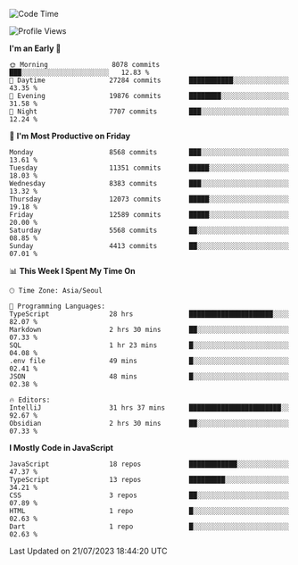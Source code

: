 <!--START_SECTION:waka-->
![Code Time](http://img.shields.io/badge/Code%20Time-5%2C215%20hrs%2053%20mins-blue)

![Profile Views](http://img.shields.io/badge/Profile%20Views-0-blue)

**I'm an Early 🐤** 

```text
🌞 Morning                8078 commits        ███░░░░░░░░░░░░░░░░░░░░░░   12.83 % 
🌆 Daytime                27284 commits       ███████████░░░░░░░░░░░░░░   43.35 % 
🌃 Evening                19876 commits       ████████░░░░░░░░░░░░░░░░░   31.58 % 
🌙 Night                  7707 commits        ███░░░░░░░░░░░░░░░░░░░░░░   12.24 % 
```
📅 **I'm Most Productive on Friday** 

```text
Monday                   8568 commits        ███░░░░░░░░░░░░░░░░░░░░░░   13.61 % 
Tuesday                  11351 commits       █████░░░░░░░░░░░░░░░░░░░░   18.03 % 
Wednesday                8383 commits        ███░░░░░░░░░░░░░░░░░░░░░░   13.32 % 
Thursday                 12073 commits       █████░░░░░░░░░░░░░░░░░░░░   19.18 % 
Friday                   12589 commits       █████░░░░░░░░░░░░░░░░░░░░   20.00 % 
Saturday                 5568 commits        ██░░░░░░░░░░░░░░░░░░░░░░░   08.85 % 
Sunday                   4413 commits        ██░░░░░░░░░░░░░░░░░░░░░░░   07.01 % 
```


📊 **This Week I Spent My Time On** 

```text
🕑︎ Time Zone: Asia/Seoul

💬 Programming Languages: 
TypeScript               28 hrs              █████████████████████░░░░   82.07 % 
Markdown                 2 hrs 30 mins       ██░░░░░░░░░░░░░░░░░░░░░░░   07.33 % 
SQL                      1 hr 23 mins        █░░░░░░░░░░░░░░░░░░░░░░░░   04.08 % 
.env file                49 mins             █░░░░░░░░░░░░░░░░░░░░░░░░   02.41 % 
JSON                     48 mins             █░░░░░░░░░░░░░░░░░░░░░░░░   02.38 % 

🔥 Editors: 
IntelliJ                 31 hrs 37 mins      ███████████████████████░░   92.67 % 
Obsidian                 2 hrs 30 mins       ██░░░░░░░░░░░░░░░░░░░░░░░   07.33 % 
```

**I Mostly Code in JavaScript** 

```text
JavaScript               18 repos            ████████████░░░░░░░░░░░░░   47.37 % 
TypeScript               13 repos            █████████░░░░░░░░░░░░░░░░   34.21 % 
CSS                      3 repos             ██░░░░░░░░░░░░░░░░░░░░░░░   07.89 % 
HTML                     1 repo              █░░░░░░░░░░░░░░░░░░░░░░░░   02.63 % 
Dart                     1 repo              █░░░░░░░░░░░░░░░░░░░░░░░░   02.63 % 
```




 Last Updated on 21/07/2023 18:44:20 UTC
<!--END_SECTION:waka-->

